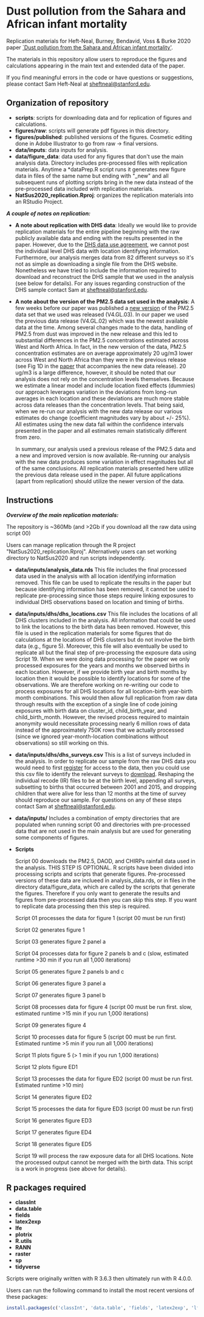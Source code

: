 # Dust pollution from the Sahara and African infant mortality


Replication materials for Heft-Neal, Burney, Bendavid, Voss & Burke 2020 paper [`Dust pollution from the Sahara and African infant mortality'](https://www.nature.com/articles/s41893-020-0562-1).

The materials in this repository allow users to reproduce the figures and calculations appearing in the main text and extended data of the paper.

If you find meaningful errors in the code or have questions or suggestions, please contact Sam Heft-Neal at sheftneal@stanford.edu.

## Organization of repository

* **scripts**: scripts for downloading data and for replication of figures and calculations.
* **figures/raw**: scripts will generate pdf figures in this directory.
* **figures/published**: published versions of the figures. Cosmetic editing done in Adobe Illustrator to go from raw -> final versions.
* **data/inputs**: data inputs for analysis.
* **data/figure_data**: data used for any figures that don't use the main analysis data. Directory includes pre-processed files with replication materials. Anytime a *dataPrep.R script runs it generates new figure data in files of the same name but ending with "_new" and all subsequent runs of plotting scripts bring in the new data instead of the pre-processed data included with replication materials.
* **NatSus2020_replication.Rproj**: organizes the replication materials into an RStudio Project.





***A couple of notes on replication:***


* **A note about replication with DHS data**: Ideally we would like to provide replication materials for the entire pipeline beginning with the raw publicly available data and ending with the results presented in the paper. However, due to the [DHS data use agreement](https://dhsprogram.com/data/Terms-of-Use.cfm), we cannot post the individual level DHS data with location identifying information. Furthermore, our analysis merges data from 82 different surveys so it's not as simple as downloading a single file from the DHS website. Nonetheless we have tried to include the information required to download and reconstruct the DHS sample that we used in the analysis (see below for details). For any issues regarding construction of the DHS sample contact Sam at sheftneal@stanford.edu. 

* **A note about the version of the PM2.5 data set used in the analysis**: A few weeks before our paper was published a [new version](http://fizz.phys.dal.ca/~atmos/martin/?page_id=140#V4.GL.03) of the PM2.5 data set that we used was released (V4.GL.03). In our paper we used the previous data release (V4.GL.02) which was the newest available data at the time. Among several changes made to the data, handling of PM2.5 from dust was improved in the new release and this led to substantial differences in the PM2.5 concentrations estimated across West and North Africa. In fact, in the new version of the data, PM2.5 concentration estimates are on average approximately 20 ug/m3 lower across West and North Africa than they were in the previous release (see Fig 1D in the [paper](https://pubs.acs.org/doi/full/10.1021/acs.est.0c01764) that accompanies the new data release). 20 ug/m3 is a large difference, however, it should be noted that our analysis does not rely on the concentration levels themselves. Because we estimate a linear model and include location fixed effects (dummies) our approach leverages variation in the deviations from long-run averages in each location and these deviations are much more stable across data releases than the concentration levels. That being said, when we re-run our analysis with the new data release our various estimates do change (coefficient magnitudes vary by about +/- 25%). All estimates using the new data fall within the confidence intervals presented in the paper and all estimates remain statistically different from zero.  
    
    In summary, our analysis used a previous release of the PM2.5 data and a new and improved version is now available. Re-running our analysis with the new data produces some variation in effect magnitudes but all of the same conclusions. All replication materials presented here utilize the previous data release used in the paper. All future applications (apart from replication) should utilize the newer version of the data.

## Instructions

***Overview of the main replication materials:***

The repository is ~360Mb (and >2Gb if you download all the raw data using script 00)

Users can manage replication through the R project "NatSus2020_replication.Rproj". Alternatively users can set working directory to NatSus2020 and run scripts independently.

* **data/inputs/analysis_data.rds** This file includes the final processed data used in the analysis with all location identifying information removed. This file can be used to replicate the results in the paper but because identifying information has been removed, it cannot be used to replicate pre-processing since those steps require linking exposures to individual DHS observations based on location and timing of births.

* **data/inputs/dhs/dhs_locations.csv** This file includes the locations of all DHS clusters included in the analysis. All information that could be used to link the locations to the birth data has been removed. However, this file is used in the replication materials for some figures that do calculations at the locations of DHS clusters but do not involve the birth data (e.g., figure 5). Moreover, this file will also eventually be used to replicate all but the final step of pre-processing the exposure data using Script 19. When we were doing data processing for the paper we only processed exposures for the years and months we observed births in each location. However, if we provide birth year and birth months by location then it would be possible to identify locations for some of the observations. We are therefore working on re-writing our code to process exposures for all DHS locations for all location-birth year-birth month combinations. This would then allow full replication from raw data through results with the exception of a single line of code joining exposures with birth data on cluster_id, child_birth_year, and child_birth_month. However, the revised process required to maintain anonymity would necessitate processing nearly 6 million rows of data instead of the approximately 750K rows that we actually processed (since we ignored year-month-location combinations without observations) so still working on this.

* **data/inputs/dhs/dhs_surveys.csv** This is a list of surveys included in the analysis. In order to replicate our sample from the raw DHS data you would need to first [register](https://dhsprogram.com/data/new-user-registration.cfm) for access to the data, then you could use this csv file to identify the relevant surveys to [download](https://dhsprogram.com/data/available-datasets.cfm). Reshaping the individual recode (IR) files to be at the birth level, appending all surveys, subsetting to births that occurred between 2001 and 2015, and dropping children that were alive for less than 12 months at the time of survey should reproduce our sample. For questions on any of these steps contact Sam at sheftneal@stanford.edu.

* **data/inputs/** Includes a combination of empty directories that are populated when running script 00 and directories with pre-processed data that are not used in the main analysis but are used for generating some components of figures.

* **Scripts**

    Script 00 downloads the PM2.5, DAOD, and CHIRPs rainfall data used in the analysis. THIS STEP IS OPTIONAL. R scripts have        been divided into processing scripts and scripts that generate figures. Pre-processed versions of these data are inclueed in analysis_data.rds, or in files in the directory data/figure_data, which are called by the scripts that generate the figures. Therefore if you only want to generate the results and figures from pre-processed data then you can skip this step. If you want to replicate data processing then this step is required.

    Script 01 processes the data for figure 1 (script 00 must be run first)

    Script 02 generates figure 1

    Script 03 generates figure 2 panel a

    Script 04 processes data for figure 2 panels b and c (slow, estimated runtime >30 min if you run all 1,000 iterations)

    Script 05 generates figure 2 panels b and c 

    Script 06 generates figure 3 panel a

    Script 07 generates figure 3 panel b

    Script 08 processes data for figure 4 (script 00 must be run first. slow, estimated runtime >15 min if you run 1,000 iterations)

    Script 09 generates figure 4

    Script 10 processes data for figure 5 (script 00 must be run first. Estimated runtime >5 min if you run all 1,000 iterations)

    Script 11 plots figure 5 (> 1 min if you run 1,000 iterations)

    Script 12 plots figure ED1

    Script 13 processes the data for figure ED2 (script 00 must be run first. Estimated runtime >10 min)

    Script 14 generates figure ED2

    Script 15 processes the data for figure ED3 (script 00 must be run first)

    Script 16 generates figure ED3

    Script 17 generates figure ED4

    Script 18 generates figure ED5

    Script 19 will process the raw exposure data for all DHS locations. Note the processed output cannot be merged with the birth data. This script is a work in progress (see above for details).



## R packages required
* **classInt**
* **data.table**
* **fields**
* **latex2exp**
* **lfe**
* **plotrix**
* **R.utils**
* **RANN**
* **raster**
* **sp**
* **tidyverse**

Scripts were originally written with R 3.6.3 then ultimately run with R 4.0.0.

Users can run the following command to install the most recent versions of these packages:

```R
install.packages(c('classInt', 'data.table', 'fields', 'latex2exp', 'lfe', 'plotrix', 'R.utils', 'RANN', 'raster', 'sp', 'tidyverse'), dependencies = T)
```


 



